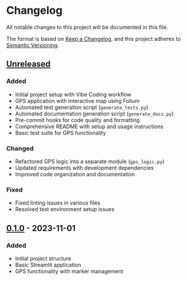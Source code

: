# Changelog

All notable changes to this project will be documented in this file.

The format is based on [Keep a Changelog](https://keepachangelog.com/en/1.0.0/),
and this project adheres to [Semantic Versioning](https://semver.org/spec/v2.0.0.html).

## [Unreleased]
### Added
- Initial project setup with Vibe Coding workflow
- GPS application with interactive map using Folium
- Automated test generation script (`generate_tests.py`)
- Automated documentation generation script (`generate_docs.py`)
- Pre-commit hooks for code quality and formatting
- Comprehensive README with setup and usage instructions
- Basic test suite for GPS functionality

### Changed
- Refactored GPS logic into a separate module (`gps_logic.py`)
- Updated requirements with development dependencies
- Improved code organization and documentation

### Fixed
- Fixed linting issues in various files
- Resolved test environment setup issues

## [0.1.0] - 2023-11-01
### Added
- Initial project structure
- Basic Streamlit application
- GPS functionality with marker management

[Unreleased]: https://github.com/yourusername/gps-application/compare/v0.1.0...HEAD
[0.1.0]: https://github.com/yourusername/gps-application/releases/tag/v0.1.0

